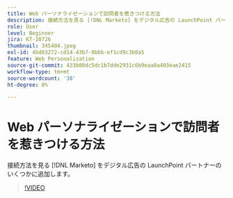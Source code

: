 ```yaml
---
title: Web パーソナライゼーションで訪問者を惹きつける方法
description: 接続方法を見る [!DNL Marketo] をデジタル広告の LaunchPoint パートナーのいくつかに追加します。
role: User
level: Beginner
jira: KT-10726
thumbnail: 345404.jpeg
exl-id: 4bd03272-cd14-43b7-9bbb-ef1cd9c3b0a5
feature: Web Personalization
source-git-commit: 433b00dc5dc1b7dde2931c6b9eaa8a403eae2415
workflow-type: tm+mt
source-wordcount: '38'
ht-degree: 0%

---
```


# Web パーソナライゼーションで訪問者を惹きつける方法

接続方法を見る [!DNL Marketo] をデジタル広告の LaunchPoint パートナーのいくつかに追加します。

>[!VIDEO](https://video.tv.adobe.com/v/345404/?quality=12&learn=on)
